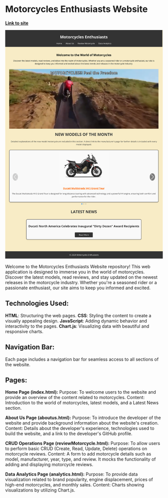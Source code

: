 # Motorcycles Enthusiasts Website

**[Link to site](http://myweb.usf.edu/~meenaaraviselvam/index.html)**

<img src="https://github.com/meenaavalu/Webpage_Creation/blob/main/front.png" width="700">

Welcome to the Motorcycles Enthusiasts Website repository! This web application is designed to immerse you in the world of motorcycles. Discover the latest models, read reviews, and stay updated on the newest releases in the motorcycle industry. Whether you're a seasoned rider or a passionate enthusiast, our site aims to keep you informed and excited.

## Technologies Used:

**HTML**: Structuring the web pages.
**CSS**: Styling the content to create a visually appealing design.
**JavaScript**: Adding dynamic behavior and interactivity to the pages.
**Chart.js**: Visualizing data with beautiful and responsive charts.

## Navigation Bar:
Each page includes a navigation bar for seamless access to all sections of the website.

## Pages:

**Home Page (index.html):**
Purpose: To welcome users to the website and provide an overview of the content related to motorcycles.
Content: Introduction to the world of motorcycles, latest models, and a Latest News section.

**About Us Page (aboutus.html):**
Purpose: To introduce the developer of the website and provide background information about the website's creation.
Content: Details about the developer's experience, technologies used to build the website, and a link to the developer's GitHub profile.

**CRUD Operations Page (reviewMotorcycle.html):**
Purpose: To allow users to perform basic CRUD (Create, Read, Update, Delete) operations on motorcycle reviews.
Content: A form to add motorcycle details such as model, manufacturer, year, type, and review. It mocks the functionality of adding and displaying motorcycle reviews.

**Data Analytics Page (analytics.html):**
Purpose: To provide data visualization related to brand popularity, engine displacement, prices of high-end motorcycles, and monthly sales.
Content: Charts showing visualizations by utilizing Chart.js.
